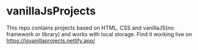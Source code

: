 # vanillaJsProjects
This repo contains projects based on HTML, CSS and vanillaJS(no framework or library) and works with local storage.
Find it working live on https://jsvanillaprojects.netlify.app/
